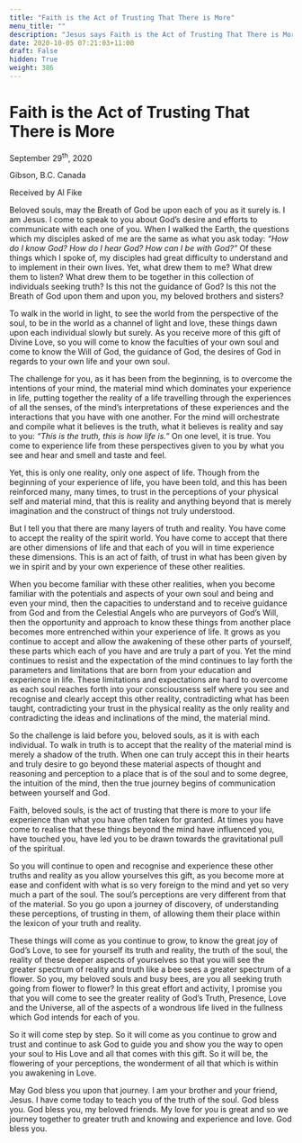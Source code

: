 ```yaml
---
title: "Faith is the Act of Trusting That There is More"
menu_title: ""
description: "Jesus says Faith is the Act of Trusting That There is More"
date: 2020-10-05 07:21:03+11:00
draft: False
hidden: True
weight: 386
---
```

# Faith is the Act of Trusting That There is More

September 29<sup>th</sup>, 2020

Gibson, B.C. Canada

Received by Al Fike



Beloved souls, may the Breath of God be upon each of you as it surely is. I am Jesus. I come to speak to you about God’s desire and efforts to communicate with each one of you. When I walked the Earth, the questions which my disciples asked of me are the same as what you ask today: *“How do I know God? How do I hear God? How can I be with God?”*  Of these things which I spoke of, my disciples had great difficulty to understand and to implement in their own lives. Yet, what drew them to me? What drew them to listen? What drew them to be together in this collection of individuals seeking truth? Is this not the guidance of God? Is this not the Breath of God upon them and upon you, my beloved brothers and sisters? 

To walk in the world in light, to see the world from the perspective of the soul, to be in the world as a channel of light and love, these things dawn upon each individual slowly but surely. As you receive more of this gift of Divine Love, so you will come to know the faculties of your own soul and come to know the Will of God, the guidance of God, the desires of God in regards to your own life and your own soul. 

The challenge for you, as it has been from the beginning, is to overcome the intentions of your mind, the material mind which dominates your experience in life, putting together the reality of a life travelling through the experiences of all the senses, of the mind’s interpretations of these experiences and the interactions that you have with one another. For the mind will orchestrate and compile what it believes is the truth, what it believes is reality and say to you: *“This is the truth, this is how life is.”* On one level, it is true. You come to experience life from these perspectives given to you by what you see and hear and smell and taste and feel. 

Yet, this is only one reality, only one aspect of life. Though from the beginning of your experience of life, you have been told, and this has been reinforced many, many times, to trust in the perceptions of your physical self and material mind, that this is reality and anything beyond that is merely imagination and the construct of things not truly understood.

But I tell you that there are many layers of truth and reality. You have come to accept the reality of the spirit world. You have come to accept that there are other dimensions of life and that each of you will in time experience these dimensions. This is an act of faith, of trust in what has been given by we in spirit and by your own experience of these other realities.

When you become familiar with these other realities, when you become familiar with the potentials and aspects of your own soul and being and even your mind, then the capacities to understand and to receive guidance from God and from the Celestial Angels who are purveyors of God’s Will, then the opportunity and approach to know these things from another place becomes more entrenched within your experience of life. It grows as you continue to accept and allow the awakening of these other parts of yourself, these parts which each of you have and are truly a part of you. Yet the mind continues to resist and the expectation of the mind continues to lay forth the parameters and limitations that are born from your education and experience in life.
These limitations and expectations are hard to overcome as each soul reaches forth into your consciousness self where you see and recognise and clearly accept this other reality, contradicting what has been taught, contradicting your trust in the physical reality as the only reality and contradicting the ideas and inclinations of the mind, the material mind.

So the challenge is laid before you, beloved souls, as it is with each individual. To walk in truth is to accept that the reality of the material mind is merely a shadow of the truth. When one can truly accept this in their hearts and truly desire to go beyond these material aspects of thought and reasoning and perception to a place that is of the soul and to some degree, the intuition of the mind, then the true journey begins of communication between yourself and God.

Faith, beloved souls, is the act of trusting that there is more to your life experience than what you have often taken for granted. At times you have come to realise that these things beyond the mind have influenced you, have touched you, have led you to be drawn towards the gravitational pull of the spiritual.

So you will continue to open and recognise and experience these other truths and reality as you allow yourselves this gift, as you become more at ease and confident with what is so very foreign to the mind and yet so very much a part of the soul. The soul’s perceptions are very different from that of the material. So you go upon a journey of discovery, of understanding these perceptions, of trusting in them, of allowing them their place within the lexicon of your truth and reality.

These things will come as you continue to grow, to know the great joy of God’s Love, to see for yourself its truth and reality, the truth of the soul, the reality of these deeper aspects of yourselves so that you will see the greater spectrum of reality and truth like a bee sees a greater spectrum of a flower. So you, my beloved souls and busy bees, are you all seeking truth going from flower to flower? In this great effort and activity, I promise you that you will come to see the greater reality of God’s Truth, Presence, Love and the Universe, all of the aspects of a wondrous life lived in the fullness which God intends for each of you.

So it will come step by step. So it will come as you continue to grow and trust and continue to ask God to guide you and show you the way to open your soul to His Love and all that comes with this gift. So it will be, the flowering of your perceptions, the wonderment of all that which is within you awakening in Love.

May God bless you upon that journey. I am your brother and your friend, Jesus. I have come today to teach you of the truth of the soul. God bless you. God bless you, my beloved friends. My love for you is great and so we journey together to greater truth and knowing and experience and love. God bless you.
